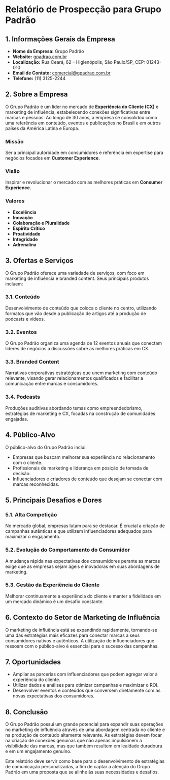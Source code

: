# Relatório de Prospecção para Grupo Padrão

## 1. Informações Gerais da Empresa
- **Nome da Empresa:** Grupo Padrão
- **Website:** [gpadrao.com.br](http://www.gpadrao.com.br)
- **Localização:** Rua Ceará, 62 – Higienópolis, São Paulo/SP, CEP: 01243-010
- **Email de Contato:** comercial@gpadrao.com.br
- **Telefone:** (11) 3125-2244

## 2. Sobre a Empresa
O Grupo Padrão é um líder no mercado de **Experiência do Cliente (CX)** e marketing de influência, estabelecendo conexões significativas entre marcas e pessoas. Ao longo de 30 anos, a empresa se consolidou como uma referência em conteúdo, eventos e publicações no Brasil e em outros países da América Latina e Europa. 

### Missão
Ser a principal autoridade em consumidores e referência em expertise para negócios focados em **Customer Experience**.

### Visão
Inspirar e revolucionar o mercado com as melhores práticas em **Consumer Experience**.

### Valores
- **Excelência**
- **Inovação**
- **Colaboração e Pluralidade**
- **Espírito Crítico**
- **Proatividade**
- **Integridade**
- **Adrenalina**

## 3. Ofertas e Serviços
O Grupo Padrão oferece uma variedade de serviços, com foco em marketing de influência e branded content. Seus principais produtos incluem:

### 3.1. Conteúdo
Desenvolvimento de conteúdo que coloca o cliente no centro, utilizando formatos que vão desde a publicação de artigos até a produção de podcasts e vídeos. 

### 3.2. Eventos
O Grupo Padrão organiza uma agenda de 12 eventos anuais que conectam líderes de negócios a discussões sobre as melhores práticas em CX.

### 3.3. Branded Content
Narrativas corporativas estratégicas que unem marketing com conteúdo relevante, visando gerar relacionamentos qualificados e facilitar a comunicação entre marcas e consumidores.

### 3.4. Podcasts
Produções auditivas abordando temas como empreendedorismo, estratégias de marketing e CX, focadas na construção de comunidades engajadas.

## 4. Público-Alvo
O público-alvo do Grupo Padrão inclui:
- Empresas que buscam melhorar sua experiência no relacionamento com o cliente.
- Profissionais de marketing e liderança em posição de tomada de decisão.
- Influenciadores e criadores de conteúdo que desejam se conectar com marcas reconhecidas.

## 5. Principais Desafios e Dores
### 5.1. Alta Competição
No mercado global, empresas lutam para se destacar. É crucial a criação de campanhas autênticas e que utilizem influenciadores adequados para maximizar o engajamento.

### 5.2. Evolução do Comportamento do Consumidor
A mudança rápida nas expectativas dos consumidores perante as marcas exige que as empresas sejam ágeis e inovadoras em suas abordagens de marketing.

### 5.3. Gestão da Experiência do Cliente
Melhorar continuamente a experiência do cliente e manter a fidelidade em um mercado dinâmico é um desafio constante.

## 6. Contexto do Setor de Marketing de Influência
O marketing de influência está se expandindo rapidamente, tornando-se uma das estratégias mais eficazes para conectar marcas a seus consumidores nativos e autênticos. A utilização de influenciadores que ressoam com o público-alvo é essencial para o sucesso das campanhas.

## 7. Oportunidades
- Ampliar as parcerias com influenciadores que podem agregar valor à experiência do cliente.
- Utilizar dados e análises para otimizar campanhas e maximizar o ROI.
- Desenvolver eventos e conteúdos que conversem diretamente com as novas expectativas dos consumidores.

## 8. Conclusão
O Grupo Padrão possui um grande potencial para expandir suas operações no marketing de influência através de uma abordagem centrada no cliente e na produção de conteúdo altamente relevante. As estratégias devem focar na criação de conexões genuínas que não apenas impulsionem a visibilidade das marcas, mas que também resultem em lealdade duradoura e em um engajamento genuíno. 

Este relatório deve servir como base para o desenvolvimento de estratégias de comunicação personalizadas, a fim de captar a atenção do Grupo Padrão em uma proposta que se alinhe às suas necessidades e desafios.